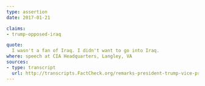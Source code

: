 ```yaml
---
type: assertion
date: 2017-01-21

claims:
- trump-opposed-iraq

quote:
  I wasn't a fan of Iraq. I didn't want to go into Iraq.
where: speech at CIA Headquarters, Langley, VA
sources:
- type: transcript
  url: http://transcripts.FactCheck.org/remarks-president-trump-vice-president-pence-cia-headquarters/
---
```

